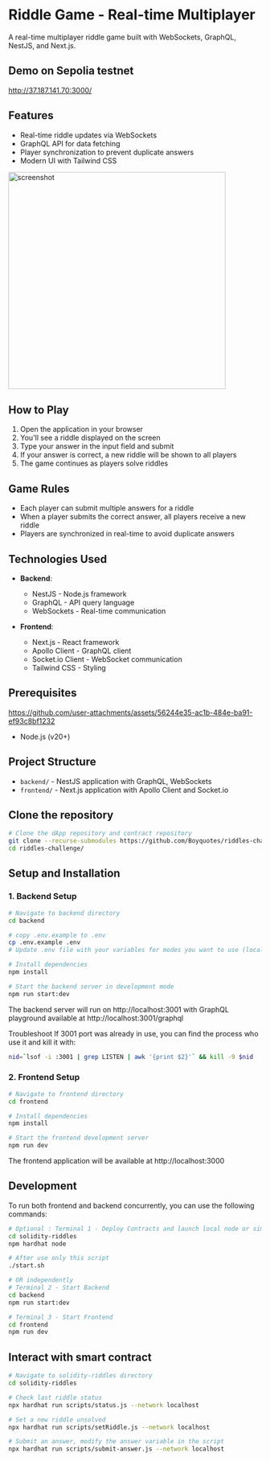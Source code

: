 # Riddle Game - Real-time Multiplayer

A real-time multiplayer riddle game built with WebSockets, GraphQL, NestJS, and Next.js.

## Demo on Sepolia testnet
http://37.187.141.70:3000/

## Features

- Real-time riddle updates via WebSockets
- GraphQL API for data fetching
- Player synchronization to prevent duplicate answers
- Modern UI with Tailwind CSS

<img width="432" alt="screenshot" src="https://github.com/user-attachments/assets/6b237d1d-a4be-4206-adb4-24da71707252" />

## How to Play

1. Open the application in your browser
2. You'll see a riddle displayed on the screen
3. Type your answer in the input field and submit
4. If your answer is correct, a new riddle will be shown to all players
5. The game continues as players solve riddles

## Game Rules

- Each player can submit multiple answers for a riddle
- When a player submits the correct answer, all players receive a new riddle
- Players are synchronized in real-time to avoid duplicate answers

## Technologies Used

- **Backend**:
  - NestJS - Node.js framework
  - GraphQL - API query language
  - WebSockets - Real-time communication

- **Frontend**:
  - Next.js - React framework
  - Apollo Client - GraphQL client
  - Socket.io Client - WebSocket communication
  - Tailwind CSS - Styling


## Prerequisites



https://github.com/user-attachments/assets/56244e35-ac1b-484e-ba91-ef93c8bf1232



- Node.js (v20+)

## Project Structure

- `backend/` - NestJS application with GraphQL, WebSockets
- `frontend/` - Next.js application with Apollo Client and Socket.io


## Clone the repository

```bash
# Clone the dApp repository and contract repository
git clone --recurse-submodules https://github.com/Boyquotes/riddles-challenge.git
cd riddles-challenge/
```

## Setup and Installation

### 1. Backend Setup

```bash
# Navigate to backend directory
cd backend

# copy .env.example to .env
cp .env.example .env
# Update .env file with your variables for modes you want to use (local or testnet)

# Install dependencies
npm install

# Start the backend server in development mode
npm run start:dev
```

The backend server will run on http://localhost:3001 with GraphQL playground available at http://localhost:3001/graphql

Troubleshoot
If 3001 port was already in use, you can find the process who use it and kill it with:
```bash
nid=`lsof -i :3001 | grep LISTEN | awk '{print $2}'` && kill -9 $nid
```

### 2. Frontend Setup

```bash
# Navigate to frontend directory
cd frontend

# Install dependencies
npm install

# Start the frontend development server
npm run dev
```
The frontend application will be available at http://localhost:3000


## Development

To run both frontend and backend concurrently, you can use the following commands:

```bash
# Optional : Terminal 1 - Deploy Contracts and launch local node or simply use contract on testnet
cd solidity-riddles
npm hardhat node

# After use only this script 
./start.sh

# OR independently
# Terminal 2 - Start Backend
cd backend
npm run start:dev

# Terminal 3 - Start Frontend
cd frontend
npm run dev
```

## Interact with smart contract

```bash
# Navigate to solidity-riddles directory
cd solidity-riddles

# Check last riddle status
npx hardhat run scripts/status.js --network localhost

# Set a new riddle unsolved
npx hardhat run scripts/setRiddle.js --network localhost

# Submit an answer, modify the answer variable in the script
npx hardhat run scripts/submit-answer.js --network localhost
```

